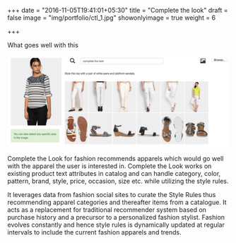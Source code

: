 +++
date = "2016-11-05T19:41:01+05:30"
title = "Complete the look"
draft = false
image = "img/portfolio/ctl_1.jpg"
showonlyimage = true
weight = 6

+++

What goes well with this
<!--more-->

<img src="/img/portfolio/ctl_2.jpg" width="600">

Complete the Look for fashion recommends apparels which would go well with the apparel the user is interested in. Complete the Look works on existing product text attributes in catalog and can handle category, color, pattern, brand, style, price, occasion, size etc. while utilizing the style rules.

It leverages data from fashion social sites to curate the Style Rules thus recommending apparel categories and thereafter items from a catalogue. It acts as a replacement for traditional recommender system based on purchase history and a precursor to a personalized fashion stylist.
Fashion evolves constantly and hence style rules is dynamically updated at regular intervals to include the current fashion apparels and trends.





